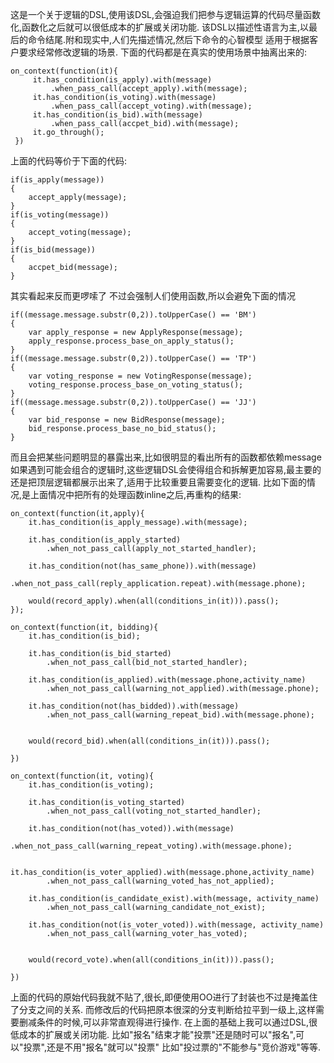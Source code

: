 这是一个关于逻辑的DSL,使用该DSL,会强迫我们把参与逻辑运算的代码尽量函数化,函数化之后就可以很低成本的扩展或关闭功能.
该DSL以描述性语言为主,以最后的命令结尾.附和现实中,人们先描述情况,然后下命令的心智模型
适用于根据客户要求经常修改逻辑的场景.
下面的代码都是在真实的使用场景中抽离出来的:

    on_context(function(it){
         it.has_condition(is_apply).with(message)
             .when_pass_call(accept_apply).with(message);
         it.has_condition(is_voting).with(message)
             .when_pass_call(accept_voting).with(message);
         it.has_condition(is_bid).with(message)
             .when_pass_call(accpet_bid).with(message);
         it.go_through();
     })

上面的代码等价于下面的代码:

    if(is_apply(message))
    {
        accept_apply(message);
    }
    if(is_voting(message))
    {
        accept_voting(message);
    }
    if(is_bid(message))
    {
        accpet_bid(message);
    }

其实看起来反而更啰嗦了
不过会强制人们使用函数,所以会避免下面的情况

    if((message.message.substr(0,2)).toUpperCase() == 'BM')
    {
        var apply_response = new ApplyResponse(message);
        apply_response.process_base_on_apply_status();
    }
    if((message.message.substr(0,2)).toUpperCase() == 'TP')
    {
        var voting_response = new VotingResponse(message);
        voting_response.process_base_on_voting_status();
    }
    if((message.message.substr(0,2)).toUpperCase() == 'JJ')
    {
        var bid_response = new BidResponse(message);
        bid_response.process_base_no_bid_status();
    }
而且会把某些问题明显的暴露出来,比如很明显的看出所有的函数都依赖message
如果遇到可能会组合的逻辑时,这些逻辑DSL会使得组合和拆解更加容易,最主要的还是把顶层逻辑都展示出来了,适用于比较重要且需要变化的逻辑.
比如下面的情况,是上面情况中把所有的处理函数inline之后,再重构的结果:

    on_context(function(it,apply){
        it.has_condition(is_apply_message).with(message);

        it.has_condition(is_apply_started)
            .when_not_pass_call(apply_not_started_handler);

        it.has_condition(not(has_same_phone)).with(message)
            .when_not_pass_call(reply_application.repeat).with(message.phone);

        would(record_apply).when(all(conditions_in(it))).pass();
    });

    on_context(function(it, bidding){
        it.has_condition(is_bid);

        it.has_condition(is_bid_started)
            .when_not_pass_call(bid_not_started_handler);

        it.has_condition(is_applied).with(message.phone,activity_name)
            .when_not_pass_call(warning_not_applied).with(message.phone);

        it.has_condition(not(has_bidded)).with(message)
            .when_not_pass_call(warning_repeat_bid).with(message.phone);


        would(record_bid).when(all(conditions_in(it))).pass();

    })

    on_context(function(it, voting){
        it.has_condition(is_voting);

        it.has_condition(is_voting_started)
            .when_not_pass_call(voting_not_started_handler);

        it.has_condition(not(has_voted)).with(message)
            .when_not_pass_call(warning_repeat_voting).with(message.phone);

        it.has_condition(is_voter_applied).with(message.phone,activity_name)
            .when_not_pass_call(warning_voted_has_not_applied);

        it.has_condition(is_candidate_exist).with(message, activity_name)
            .when_not_pass_call(warning_candidate_not_exist);

        it.has_condition(not(is_voter_voted)).with(message, activity_name)
            .when_not_pass_call(warning_voter_has_voted);


        would(record_vote).when(all(conditions_in(it))).pass();

    })

上面的代码的原始代码我就不贴了,很长,即便使用OO进行了封装也不过是掩盖住了分支之间的关系.
而修改后的代码把原本很深的分支判断给拉平到一级上,这样需要删减条件的时候,可以非常直观得进行操作.
在上面的基础上我可以通过DSL,很低成本的扩展或关闭功能.
比如"报名"结束才能"投票"还是随时可以"报名",可以"投票",还是不用"报名"就可以"投票"
比如"投过票的"不能参与"竞价游戏"等等.

